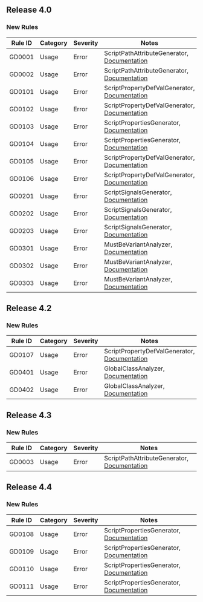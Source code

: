 ## Release 4.0

### New Rules

Rule ID | Category | Severity | Notes
--------|----------|----------|--------------------
GD0001  |  Usage   |  Error   | ScriptPathAttributeGenerator, [Documentation](https://docs.godotengine.org/en/stable/tutorials/scripting/c_sharp/diagnostics/GD0001.html)
GD0002  |  Usage   |  Error   | ScriptPathAttributeGenerator, [Documentation](https://docs.godotengine.org/en/stable/tutorials/scripting/c_sharp/diagnostics/GD0002.html)
GD0101  |  Usage   |  Error   | ScriptPropertyDefValGenerator, [Documentation](https://docs.godotengine.org/en/stable/tutorials/scripting/c_sharp/diagnostics/GD0101.html)
GD0102  |  Usage   |  Error   | ScriptPropertyDefValGenerator, [Documentation](https://docs.godotengine.org/en/stable/tutorials/scripting/c_sharp/diagnostics/GD0102.html)
GD0103  |  Usage   |  Error   | ScriptPropertiesGenerator, [Documentation](https://docs.godotengine.org/en/stable/tutorials/scripting/c_sharp/diagnostics/GD0103.html)
GD0104  |  Usage   |  Error   | ScriptPropertiesGenerator, [Documentation](https://docs.godotengine.org/en/stable/tutorials/scripting/c_sharp/diagnostics/GD0104.html)
GD0105  |  Usage   |  Error   | ScriptPropertyDefValGenerator, [Documentation](https://docs.godotengine.org/en/stable/tutorials/scripting/c_sharp/diagnostics/GD0105.html)
GD0106  |  Usage   |  Error   | ScriptPropertyDefValGenerator, [Documentation](https://docs.godotengine.org/en/stable/tutorials/scripting/c_sharp/diagnostics/GD0106.html)
GD0201  |  Usage   |  Error   | ScriptSignalsGenerator, [Documentation](https://docs.godotengine.org/en/stable/tutorials/scripting/c_sharp/diagnostics/GD0201.html)
GD0202  |  Usage   |  Error   | ScriptSignalsGenerator, [Documentation](https://docs.godotengine.org/en/stable/tutorials/scripting/c_sharp/diagnostics/GD0202.html)
GD0203  |  Usage   |  Error   | ScriptSignalsGenerator, [Documentation](https://docs.godotengine.org/en/stable/tutorials/scripting/c_sharp/diagnostics/GD0203.html)
GD0301  |  Usage   |  Error   | MustBeVariantAnalyzer, [Documentation](https://docs.godotengine.org/en/stable/tutorials/scripting/c_sharp/diagnostics/GD0301.html)
GD0302  |  Usage   |  Error   | MustBeVariantAnalyzer, [Documentation](https://docs.godotengine.org/en/stable/tutorials/scripting/c_sharp/diagnostics/GD0302.html)
GD0303  |  Usage   |  Error   | MustBeVariantAnalyzer, [Documentation](https://docs.godotengine.org/en/stable/tutorials/scripting/c_sharp/diagnostics/GD0303.html)

## Release 4.2

### New Rules

Rule ID | Category | Severity | Notes
--------|----------|----------|--------------------
GD0107  |  Usage   |  Error   | ScriptPropertyDefValGenerator, [Documentation](https://docs.godotengine.org/en/stable/tutorials/scripting/c_sharp/diagnostics/GD0107.html)
GD0401  |  Usage   |  Error   | GlobalClassAnalyzer, [Documentation](https://docs.godotengine.org/en/stable/tutorials/scripting/c_sharp/diagnostics/GD0401.html)
GD0402  |  Usage   |  Error   | GlobalClassAnalyzer, [Documentation](https://docs.godotengine.org/en/stable/tutorials/scripting/c_sharp/diagnostics/GD0402.html)

## Release 4.3

### New Rules

Rule ID | Category | Severity | Notes
--------|----------|----------|--------------------
GD0003  |  Usage   |  Error   | ScriptPathAttributeGenerator, [Documentation](https://docs.godotengine.org/en/latest/tutorials/scripting/c_sharp/diagnostics/GD0003.html)

## Release 4.4

### New Rules

Rule ID | Category | Severity | Notes
--------|----------|----------|--------------------
GD0108  |  Usage   |  Error   | ScriptPropertiesGenerator, [Documentation](https://docs.godotengine.org/en/latest/tutorials/scripting/c_sharp/diagnostics/GD0108.html)
GD0109  |  Usage   |  Error   | ScriptPropertiesGenerator, [Documentation](https://docs.godotengine.org/en/latest/tutorials/scripting/c_sharp/diagnostics/GD0109.html)
GD0110  |  Usage   |  Error   | ScriptPropertiesGenerator, [Documentation](https://docs.godotengine.org/en/latest/tutorials/scripting/c_sharp/diagnostics/GD0110.html)
GD0111  |  Usage   |  Error   | ScriptPropertiesGenerator, [Documentation](https://docs.godotengine.org/en/latest/tutorials/scripting/c_sharp/diagnostics/GD0111.html)
